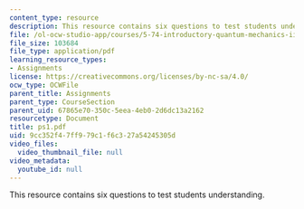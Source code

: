 ```yaml
---
content_type: resource
description: This resource contains six questions to test students understanding.
file: /ol-ocw-studio-app/courses/5-74-introductory-quantum-mechanics-ii-spring-2004/9cc352f47ff979c1f6c327a54245305d_ps1.pdf
file_size: 103684
file_type: application/pdf
learning_resource_types:
- Assignments
license: https://creativecommons.org/licenses/by-nc-sa/4.0/
ocw_type: OCWFile
parent_title: Assignments
parent_type: CourseSection
parent_uid: 67865e70-350c-5eea-4eb0-2d6dc13a2162
resourcetype: Document
title: ps1.pdf
uid: 9cc352f4-7ff9-79c1-f6c3-27a54245305d
video_files:
  video_thumbnail_file: null
video_metadata:
  youtube_id: null
---
```

This resource contains six questions to test students understanding.